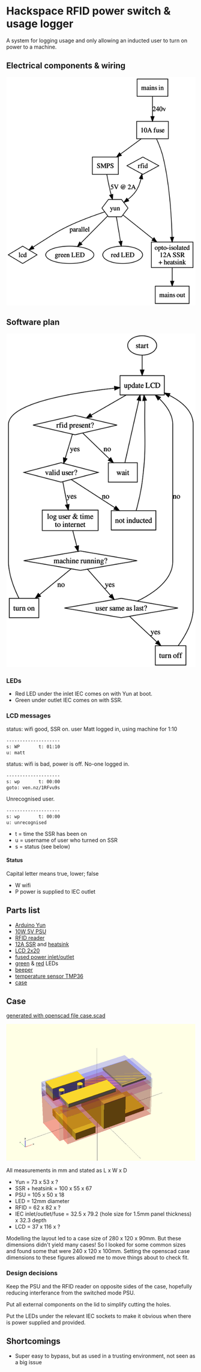 # Hackspace RFID power switch & usage logger

A system for logging usage and only allowing an inducted user to turn on power
to a machine.

## Electrical components & wiring

![electrical components and wiring](electrical.png)

## Software plan

![software](software.png)

### LEDs

* Red LED under the inlet IEC comes on with Yun at boot.
* Green under outlet IEC comes on with SSR.

### LCD messages

status: wifi good, SSR on. user Matt logged in, using machine for 1:10

    --------------------
    s: WP       t: 01:10
    u: matt

status: wifi is bad, power is off. No-one logged in. 

    --------------------
    s: wp       t: 00:00
    goto: ven.nz/1RFvu9s

Unrecognised user.

    --------------------
    s: wp       t: 00:00
    u: unrecognised

* t = time the SSR has been on
* u = username of user who turned on SSR
* s = status (see below)

#### Status

Capital letter means true, lower; false

* W wifi
* P power is supplied to IEC outlet

## Parts list

* [Arduino Yun](http://uk.rs-online.com/web/p/processor-microcontroller-development-kits/7824594/)
* [10W 5V PSU](http://uk.rs-online.com/web/p/products/0327936/)
* [RFID reader](http://uk.rs-online.com/web/p/products/6666625/)
* [12A SSR](http://uk.rs-online.com/web/p/products/1718904/) and [heatsink](http://uk.rs-online.com/web/p/products/1719070/)
* [LCD 2x20](http://uk.rs-online.com/web/p/products/7200222/)
* [fused power inlet/outlet](http://uk.rs-online.com/web/p/products/6112092/)
* [green](http://uk.rs-online.com/web/p/products/0206514/) & [red](http://uk.rs-online.com/web/p/products/0206508/) LEDs
* [beeper](http://uk.rs-online.com/web/p/products/5117636/)
* [temperature sensor TMP36](http://uk.rs-online.com/web/p/products/0427351/)
* [case](http://uk.rs-online.com/web/p/products/3648223/)

## Case

[generated with openscad file case.scad](case.scad)

![case](case.png)

All measurements in mm and stated as L x W x D

* Yun = 73 x 53 x ?
* SSR + heatsink = 100 x 55 x 67
* PSU = 105 x 50 x 18
* LED = 12mm diameter
* RFID = 62 x 82 x ?
* IEC inlet/outlet/fuse = 32.5 x 79.2 (hole size for 1.5mm panel thickness) x 32.3 depth
* LCD = 37 x 116 x ?

Modelling the layout led to a case size of 280 x 120 x 90mm.
But these dimensions didn't yield many cases! So I looked for some common sizes
and found some that were 240 x 120 x 100mm. Setting the openscad case dimensions
to these figures allowed me to move things about to check fit.

### Design decisions

Keep the PSU and the RFID reader on opposite sides of the case, hopefully reducing interferance from the switched mode PSU.

Put all external components on the lid to simplify cutting the holes.

Put the LEDs under the relevant IEC sockets to make it obvious when there is
power supplied and provided.


## Shortcomings

* Super easy to bypass, but as used in a trusting environment, not seen as a big issue
